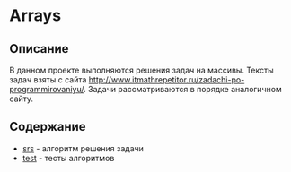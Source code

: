 # Arrays
## Описание

В данном проекте выполняются решения задач на массивы. Тексты задач взяты с сайта http://www.itmathrepetitor.ru/zadachi-po-programmirovaniyu/. Задачи рассматриваются в порядке аналогичном сайту. 
## Содержание

- [srs](https://github.com/Foneom/Arrays/tree/master/src) - алгоритм решения задачи
- [test](https://github.com/Foneom/Arrays/tree/master/test) - тесты алгоритмов
